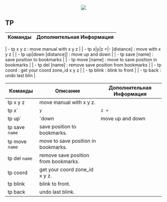 <p align="center"><img src="https://github.com/war100ck/others/blob/master/terabooxlogo.svg"></p>

## TP
| Команды | Дополнительная Информация
| ------------- | ------------- |

| - tp x y z  : move manual with x y z |
| - tp x|y|z +|- [distance] : move with x y z |
| - tp up|down [distance]|  : move up and down |
| - tp save [name]  : save position to bookmarks |
| - tp move [name] : move to save position in bookmarks |
| - tp del [name]  : remove save position from bookmarks |
| - tp coord  : get your coord zone_id x y z |
| - tp blink  : blink to front |
| - tp back  : undo last blin |

| Команды | Описание | Дополнительная Информация
| ------------- | ------------- | ------------- |
| tp x y z | move manual with x y z. |  |	
| tp x`|`y`|`z +`|`- `distance` | move with x y z. |  |
| tp up`|`down | move up and down | |
| tp save `name` | save position to bookmarks. |  |
| tp move `name` | move to save position in bookmarks. |  |
| tp del `name` | remove save position from bookmarks. |  |
| tp coord | get your coord zone_id x y z. |  |
| tp blink | blink to front. |  |
| tp back | undo last blink. |  |
